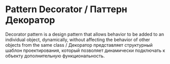 # Pattern Decorator / Паттерн Декоратор

Decorator pattern is a design pattern that allows behavior to be added to an individual object, dynamically, without affecting the behavior of other objects from the same class / Декоратор представляет структурный шаблон проектирования, который позволяет динамически подключать к объекту дополнительную функциональность.
